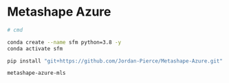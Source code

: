 # Metashape Azure

```bash
# cmd

conda create --name sfm python=3.8 -y
conda activate sfm

pip install "git+https://github.com/Jordan-Pierce/Metashape-Azure.git"

metashape-azure-mls
```


